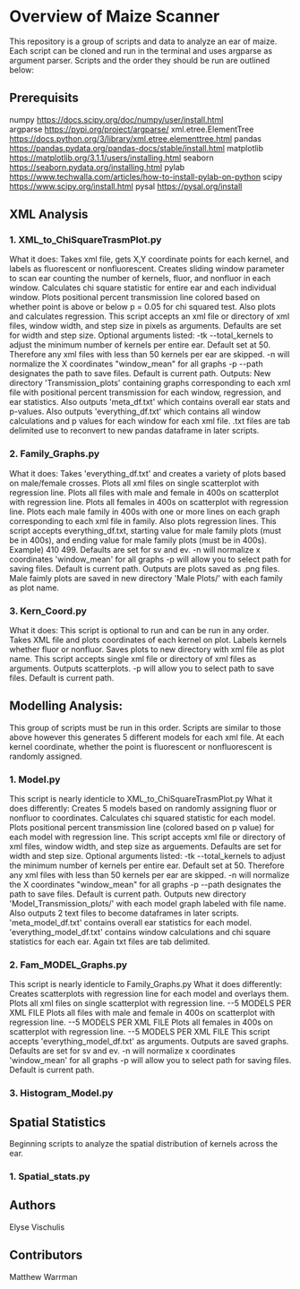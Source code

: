 # Overview of Maize Scanner
This repository is a group of scripts and data to analyze an ear of maize. Each script can be cloned and run in the terminal and uses argparse as argument parser.
Scripts and the order they should be run are outlined below:

## Prerequisits
numpy https://docs.scipy.org/doc/numpy/user/install.html </br>
argparse https://pypi.org/project/argparse/
xml.etree.ElementTree https://docs.python.org/3/library/xml.etree.elementtree.html
pandas https://pandas.pydata.org/pandas-docs/stable/install.html
matplotlib https://matplotlib.org/3.1.1/users/installing.html
seaborn https://seaborn.pydata.org/installing.html
pylab https://www.techwalla.com/articles/how-to-install-pylab-on-python
scipy https://www.scipy.org/install.html
pysal https://pysal.org/install

## XML Analysis

### 1. XML_to_ChiSquareTrasmPlot.py 

  What it does:
     Takes xml file, gets X,Y coordinate points for each kernel, and labels as fluorescent or nonfluorescent. 
    Creates sliding window parameter to scan ear counting the number of kernels, fluor, and nonfluor in each window.
    Calculates chi square statistic for entire ear and each individual window.
    Plots positional percent transmission line colored based on whether point is above or below p = 0.05 for chi squared test.
    Also plots and calculates regression.
      This script accepts an xml file or directory of xml files, window width, and step size in pixels as arguments. Defaults are set
    for width and step size. Optional arguments listed:
    -tk --total_kernels to adjust the minimum number of kernels per entire ear. Default set at 50. Therefore any xml files with 
    less than 50 kernels per ear are skipped.
    -n will normalize the X coordinates "window_mean" for all graphs
    -p --path designates the path to save files. Default is current path.
    Outputs: New directory 'Transmission_plots' containing graphs corresponding to each xml file with positional
    percent transmission for each window, regression, and ear statistics. Also outputs 'meta_df.txt' which contains overall 
    ear stats and p-values. Also outputs 'everything_df.txt' which contains all window calculations and p values for each window for
    each xml file. .txt files are tab delimited use to reconvert to new pandas dataframe in later scripts. 
    
### 2. Family_Graphs.py

  What it does: 
      Takes 'everything_df.txt' and creates a variety of plots based on male/female crosses. 
    Plots all xml files on single scatterplot with regression line. 
    Plots all files with male and female in 400s on scatterplot with regression line.
    Plots all females in 400s on scatterplot with regression line.
    Plots each male family in 400s with one or more lines on each graph corresponding to each xml file in family. Also plots
    regression lines.
      This script accepts everything_df.txt, starting value for male family plots (must be in 400s), and ending value for male
    family plots (must be in 400s). Example) 410 499. Defaults are set for sv and ev. 
    -n will normalize x coordinates 'window_mean' for all graphs
    -p will allow you to select path for saving files. Default is current path.
    Outputs are plots saved as .png files. Male faimly plots are saved in new directory 'Male Plots/' with each family as plot 
    name. 
    
  ### 3. Kern_Coord.py
  
  What it does:
      This script is optional to run and can be run in any order. 
    Takes XML file and plots coordinates of each kernel on plot. Labels kernels whether fluor or nonfluor. Saves plots to new 
    directory with xml file as plot name. 
      This script accepts single xml file or directory of xml files as arguments. Outputs scatterplots. 
    -p will allow you to select path to save files. Default is current path.

## Modelling Analysis: 

  This group of scripts must be run in this order. Scripts are similar to those above however this generates 5 different models for
  each xml file. At each kernel coordinate, whether the point is fluorescent or nonfluorescent is randomly assigned. 
  
  ### 1. Model.py
  
   This script is nearly identicle to XML_to_ChiSquareTrasmPlot.py
   What it does differently:
      Creates 5 models based on randomly assigning fluor or nonfluor to coordinates. Calculates chi squared statistic for each model.
    Plots positional percent transmission line (colored based on p value) for each model with regression line. 
      This script accepts xml file or directory of xml files, window width, and step size as arguements. Defaults are set
    for width and step size. Optional arguments listed:
    -tk --total_kernels to adjust the minimum number of kernels per entire ear. Default set at 50. Therefore any xml files with 
    less than 50 kernels per ear are skipped.
    -n will normalize the X coordinates "window_mean" for all graphs
    -p --path designates the path to save files. Default is current path.
    Outputs new directory 'Model_Transmission_plots/' with each model graph labeled with file name. Also outputs 2 text files to
    become dataframes in later scripts. 'meta_model_df.txt' contains overall ear statistics for each model. 'everything_model_df.txt'
    contains window calculations and chi square statistics for each ear. Again txt files are tab delimited. 
  
  ### 2. Fam_MODEL_Graphs.py 
  
   This script is nearly identicle to Family_Graphs.py
   What it does differently: 
    Creates scatterplots with regression line for each model and overlays them. 
     Plots all xml files on single scatterplot with regression line. --5 MODELS PER XML FILE
     Plots all files with male and female in 400s on scatterplot with regression line. --5 MODELS PER XML FILE
     Plots all females in 400s on scatterplot with regression line. --5 MODELS PER XML FILE
     This script accepts 'everything_model_df.txt' as arguments. Outputs are saved graphs. Defaults are set for sv and ev. 
     -n will normalize x coordinates 'window_mean' for all graphs
     -p will allow you to select path for saving files. Default is current path.
    
   ### 3. Histogram_Model.py

## Spatial Statistics
Beginning scripts to analyze the spatial distribution of kernels across the ear. 

  ### 1. Spatial_stats.py

## Authors
Elyse Vischulis

## Contributors
Matthew Warrman
